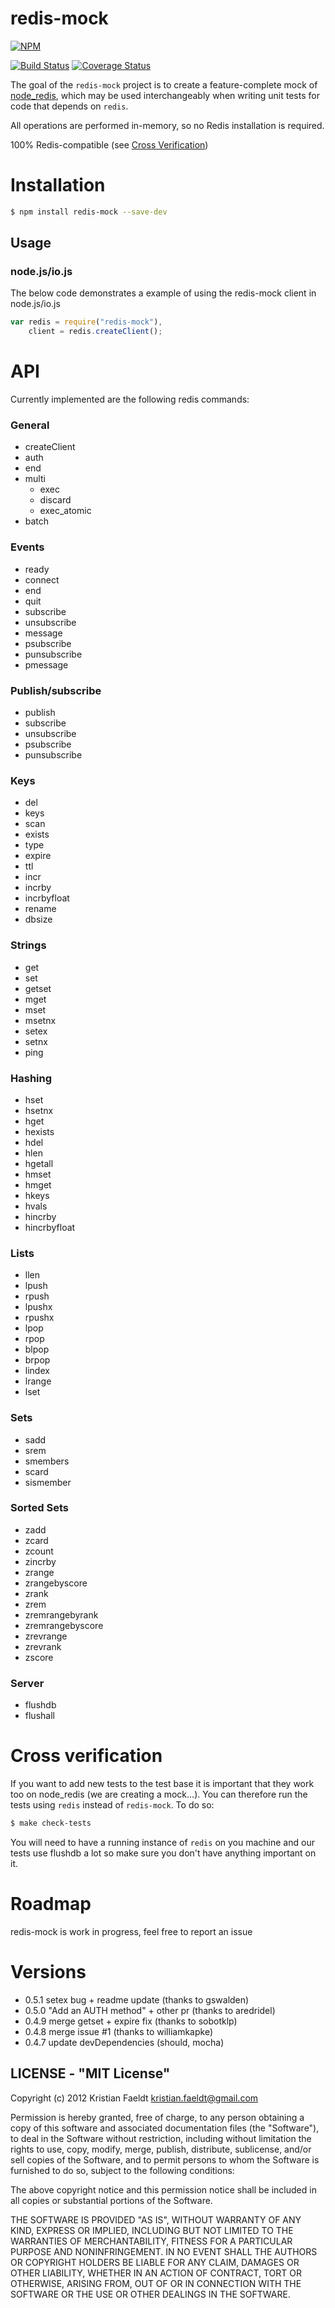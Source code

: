 redis-mock
============

[![NPM](https://nodei.co/npm/redis-mock.png?downloads=true&downloadRank=true&stars=true)](https://nodei.co/npm/redis-mock/)

[![Build Status](https://travis-ci.org/yeahoffline/redis-mock.svg?branch=master)](https://travis-ci.org/yeahoffline/redis-mock)
[![Coverage Status](https://coveralls.io/repos/yeahoffline/redis-mock/badge.svg)](https://coveralls.io/r/yeahoffline/redis-mock)

The goal of the `redis-mock` project is to create a feature-complete mock of [node_redis](https://github.com/NodeRedis/node_redis), which may be used interchangeably when writing unit tests for code that depends on `redis`.

All operations are performed in-memory, so no Redis installation is required.

100% Redis-compatible (see [Cross Verification](#cross-verification))

# Installation

````bash
$ npm install redis-mock --save-dev
````


## Usage

### node.js/io.js

The below code demonstrates a example of using the redis-mock client in node.js/io.js


```js
var redis = require("redis-mock"),
    client = redis.createClient();
```


# API

Currently implemented are the following redis commands:

### General
* createClient
* auth
* end
* multi
  * exec
  * discard
  * exec_atomic
* batch

### Events
* ready
* connect
* end
* quit
* subscribe
* unsubscribe
* message
* psubscribe
* punsubscribe
* pmessage

### Publish/subscribe
* publish
* subscribe
* unsubscribe
* psubscribe
* punsubscribe

### Keys
* del
* keys
* scan
* exists
* type
* expire
* ttl
* incr
* incrby
* incrbyfloat
* rename
* dbsize

### Strings
* get
* set
* getset
* mget
* mset
* msetnx
* setex
* setnx
* ping

### Hashing
* hset
* hsetnx
* hget
* hexists
* hdel
* hlen
* hgetall
* hmset
* hmget
* hkeys
* hvals
* hincrby
* hincrbyfloat

### Lists
* llen
* lpush
* rpush
* lpushx
* rpushx
* lpop
* rpop
* blpop
* brpop
* lindex
* lrange
* lset

### Sets
* sadd
* srem
* smembers
* scard
* sismember

### Sorted Sets
* zadd
* zcard
* zcount
* zincrby
* zrange
* zrangebyscore
* zrank
* zrem
* zremrangebyrank
* zremrangebyscore
* zrevrange
* zrevrank
* zscore

### Server
* flushdb
* flushall


# Cross verification

If you want to add new tests to the test base it is important that they work too on node_redis (we are creating a mock...).
You can therefore run the tests using `redis` instead of `redis-mock`. To do so:

````bash
$ make check-tests
````


You will need to have a running instance of `redis` on you machine and our tests use flushdb a lot so make sure you don't have anything important on it.


# Roadmap
redis-mock is work in progress, feel free to report an issue


# Versions
* 0.5.1 setex bug + readme update (thanks to gswalden)
* 0.5.0 "Add an AUTH method" + other pr (thanks to aredridel)
* 0.4.9 merge getset + expire fix (thanks to sobotklp)
* 0.4.8 merge issue #1 (thanks to williamkapke)
* 0.4.7 update devDependencies (should, mocha)




## LICENSE - "MIT License"

Copyright (c) 2012 Kristian Faeldt <kristian.faeldt@gmail.com>

Permission is hereby granted, free of charge, to any person
obtaining a copy of this software and associated documentation
files (the "Software"), to deal in the Software without
restriction, including without limitation the rights to use,
copy, modify, merge, publish, distribute, sublicense, and/or sell
copies of the Software, and to permit persons to whom the
Software is furnished to do so, subject to the following
conditions:

The above copyright notice and this permission notice shall be
included in all copies or substantial portions of the Software.

THE SOFTWARE IS PROVIDED "AS IS", WITHOUT WARRANTY OF ANY KIND,
EXPRESS OR IMPLIED, INCLUDING BUT NOT LIMITED TO THE WARRANTIES
OF MERCHANTABILITY, FITNESS FOR A PARTICULAR PURPOSE AND
NONINFRINGEMENT. IN NO EVENT SHALL THE AUTHORS OR COPYRIGHT
HOLDERS BE LIABLE FOR ANY CLAIM, DAMAGES OR OTHER LIABILITY,
WHETHER IN AN ACTION OF CONTRACT, TORT OR OTHERWISE, ARISING
FROM, OUT OF OR IN CONNECTION WITH THE SOFTWARE OR THE USE OR
OTHER DEALINGS IN THE SOFTWARE.
